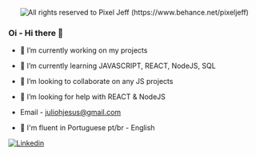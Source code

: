 
<p align="center">
  <img alt="All rights reserved to Pixel Jeff (https://www.behance.net/pixeljeff)" src="https://mir-s3-cdn-cf.behance.net/project_modules/1400_opt_1/9afe0493484903.5e66500f8dea4.gif" />
</p>



### Oi - Hi there 👋


- 🔭 I’m currently working on my projects
- 🌱 I’m currently learning JAVASCRIPT, REACT, NodeJS, SQL
- 👯 I’m looking to collaborate on any JS projects
- 🤔 I’m looking for help with REACT & NodeJS
- Email - juliohjesus@gmail.com

- :closed_book: I'm fluent in	Portuguese pt/br - English 

[![Linkedin](https://img.shields.io/badge/-Linkedin-blue?style=for-the-badge&logo=Linkedin)](https://www.linkedin.com/in/julio-h)
